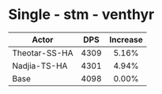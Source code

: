 # Single - stm - venthyr
| Actor | DPS | Increase |
|---|:---:|:---:|
|Theotar-SS-HA|4309|5.16%|
|Nadjia-TS-HA|4301|4.94%|
|Base|4098|0.00%|
